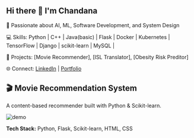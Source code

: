 ## Hi there 👋 I'm Chandana
🚀 Passionate about AI, ML, Software Development, and System Design  

💻 Skills: Python | C++ | Java(basic) | Flask | Docker | Kubernetes | TensorFlow | Django | scikit-learn | MySQL | 

📂 Projects: [Movie Recommender], [ISL Translator], [Obesity Risk Preditor]  

🌐 Connect: [LinkedIn](https://www.linkedin.com/in/chandu15/) | [Portfolio](https://chandanaportfoli.netlify.app/#)


## 🎬 Movie Recommendation System
A content-based recommender built with Python & Scikit-learn.

![demo](./demo.gif)

**Tech Stack:** Python, Flask, Scikit-learn, HTML, CSS
